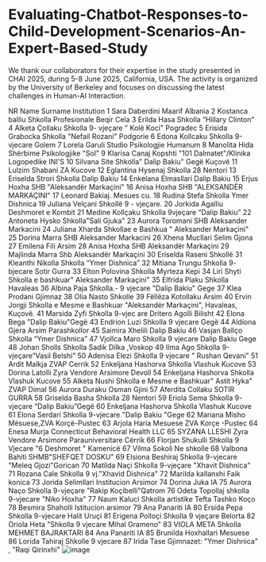 # Evaluating-Chatbot-Responses-to-Child-Development-Scenarios-An-Expert-Based-Study

We thank our collaborators for their expertise in the study presented in CHAI 2025, during 5-8 June 2025, California, USA. 
The activity is organized by the University of Berkeley and focuses on discussing the latest challenges in Human-AI Interaction.

NR	Name Surname	Institution
1	Sara Daberdini	Maarif Albania
2	Kostanca balliu 	Shkolla Profesionale Beqir Cela 
3	Erilda Hasa 	Shkolla “Hillary Clinton” 
4	Alketa Çollaku	Shkolla 9- vjeçare " Kolë Koci" Pogradec
5	Erisida Grabocka	Shkolla "Nefail Rozani" Podgorie
6	Edona Kollcaku	Shkolla 9-vjecare Golem
7	Lorela Garuli	Studio Psikologjie Humanum
8	Manolita Hida	Shërbime Psikologjike "Sol"
9	Klarisa Canaj	Kopshti "101 Dalmatet"/Klinika Logopedike INI'S
10	Silvana Site 	Shkolla" Dalip Bakiu" Gegë Kuçovë 
11	Lulzim Shabani 	ZA Kucove
12	Eglantina Hysenaj	Shkolla 28 Nentori
13	Eriselda Strori 	Shkolla Dalip Bakiu
14	Enkelana Elmasllari	Dalip Bakiu
15	Erjus Hoxha	SHB "Aleksandër Markaçini"
16	Anisa Hoxha	SHB "ALEKSANDËR MARKAÇINI"
17	Leonard Bakiaj.	Mesues cu.
18	Rudina Stefa 	Shkolla Ymer Dishnica 
19	Juliana Velçani	Shkollë 9 - vjeçare.
20	Jorkida Agalliu	Deshmoret e Kombit
21	Medine Kollçaku	Shkolla 9vjeçare “Dalip Bakiu”
22	Antoneta Hysko	Shkolla"Sali Gjuka"
23	Aurora Toromani	SHB Aleksander Markacini
24	Juliana Xharda 	Shkollae e Bashkua " Aleksander Markaçini" 
25	Dorina Marra	SHB Aleksander Markacini
26	Xhena Mucllari	Selim Gjona
27	Emilena Fili	Arsim
28	Anisa Hoxha	SHB Aleksandër Markaçini 
29	Majlinda Marra 	Shb Aleksandër Markaçini
30	Eriselda Raseni	Shkollë
31	Kleanthi Nikolla	Shkolla “Ymer Dishnica”
32	Mitiana Trungu	Shkolla 9- bjecare Sotir Gurra 
33	Elton Polovina 	Shkolla Myrteza Kepi 
34	Liri Shyti	Shkolla e bashkuar" Aleksander Markaçini"
35	Elfrida Plaku	Shkolla Havaleas
36	Albina Paja 	Shkolla.- 9 vjecare "Dalip Bakiu" Gege
37	Klea Prodani	Gjimnaz
38	Olia Nasto	Shkolle
39	Fëllëza Kotollaku	Arsim
40	Ervin Jorgji 	Shkolla e Mesme e Bashkuar "Aleksandër Markaçini", Havaleas, Kuçovë.
41	Marsida Zyfi	Shkolla 9-vjec are Dritero Agolli Bilisht
42	Elona Bega	"Dalip Bakiu"Gegë
43	Endrion Luzi	Shkolla 9 vjecare Gegë
44	Aldiona Gjera 	Arsim Parashkollor
45	Saimira Xhelili 	Dalip Bakiu
46	Vasjan Ballço	Shkolla “Ymer Dishnica”
47	Vjollca Maro	Shkolla 9 vjecare Dalip Bakiu Gege
48	Johan Sholls	Shkolla Sadik Dilka ,Voskop
49	Ilma Ago	Shkolla 9-vjeçare”Vasil Belshi”
50	Adenisa Elezi	Shkolla 9 vjecare " Rushan Qevani"
51	Ardit Malkja	ZVAP Cerrik
52	Enkeljana Hashorva	Shkolla Vlashuk Kucove
53	Dorina Latolli	Zyra Vendore Arsimore Devoll
54	Enkeljana Hashorva	Shkolla Vlashuk Kucove
55	Alketa Nushi	Shkolla e Mesme  e Bashkuar" Astit Hyka" ZVAP Dimal
56	Aurora Duraku 	Osman Gjini
57	Aferdita Collaku	SOTIR GURRA
58	Griselda Basha	Shkolla 28 Nentori
59	Eriola Sema	Shkolla 9- vjeçare “Dalip Bakiu”Gegë
60	Enkeljana Hashorva	Shkolla Vlashuk Kucove
61	Elona Serdari	Shkolla 9-vjecare "Dalip Bakiu "Gege 
62	Mariana Misho	Mësuese,ZVA Korçë-Pustec
63	Arjola Haria	Mesuese ZVA Korçe -Pustec
64	Enesa Murja	Connecticut Behavioral Health LLC
65	SYZANA LLESHI	Zyra Vendore Arsimore Parauniversitare Cërrik
66	Florjan Shukulli	Shkolla 9 Vjecare "6 Deshmoret " Kamenicë 
67	Vilma Sokoli	Ne shkolle
68	Valbona Bahiti	SHMB"SHEFQET DOSKU"
69	Elsiona Beshiraj 	Shkolla 9-vjecare "Meleq Gjozi"Gorican 
70	Matilda Naçi 	Shkolla 9-vjeçare "Xhavit Dishnica"
71	Rozana Cale	Shkolla 9 vj."Xhavid Dishnica"
72	Marilda kallanxhi	Faik konica
73	Jorida Selimllari	Institucion Arsimor
74	Dorina Juka	IA
75	Aurora Naço	Shkolla 9-vjeçare "Rakip Koçibelli"Qatrom 
76	Odeta Topollaj	shkolla 9-vjecare "Niko Hoxha"
77	Naum Kaluci 	Shkolla artistike Tefta Tashko Koço
78	Besmira Shaholli	Istitucion arsimor
79	Ana Panariti	IA
80	Ersida Pepa	Shkolla 9-vjecare Halit Uruçi
81	Erigena Polloçi 	Shkolla 9 vjeçare Belorta 
82	Oriola Heta	"Shkolla 9 vjecare Mihal Grameno"
83	VIOLA META	Shkolla MEHMET BAJRAKTARI
84	Ana Panariti	IA
85	Brunilda Hoxhallari 	Mesuese
86	Lorida Tahiraj 	Shkolle 9 vjecare 
87	Irida Tase	Gjimnazet: "Ymer Dishnica" , "Raqi Qirinxhi"
![image](https://github.com/user-attachments/assets/9bcf800e-dc1a-43f8-9da6-a7f14a2652a0)



